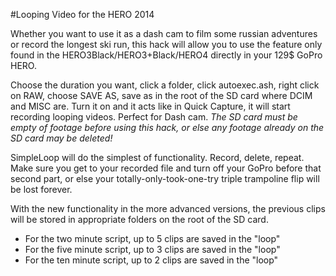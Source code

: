 #Looping Video for the HERO 2014

Whether you want to use it as a dash cam to film some russian adventures or record the longest ski run, this hack will allow you to use the feature only found in the HERO3Black/HERO3+Black/HERO4 directly in your 129$ GoPro HERO.

Choose the duration you want, click a folder, click autoexec.ash, right click on RAW, choose SAVE AS, save as in the root of the SD card where DCIM and MISC are. Turn it on and it acts like in Quick Capture, it will start recording looping videos. Perfect for Dash cam. *The SD card must be empty of footage before using this hack, or else any footage already on the SD card may be deleted!*

SimpleLoop will do the simplest of functionality. Record, delete, repeat. Make sure you get to your recorded file and turn off your GoPro before that second part, or else your totally-only-took-one-try triple trampoline flip will be lost forever.

With the new functionality in the more advanced versions, the previous clips will be stored in appropriate folders on the root of the SD card. 
  * For the two minute script, up to 5 clips are saved in the "loop"
  * For the five minute script, up to 3 clips are saved in the "loop"
  * For the ten minute script, up to 2 clips are saved in the "loop"
